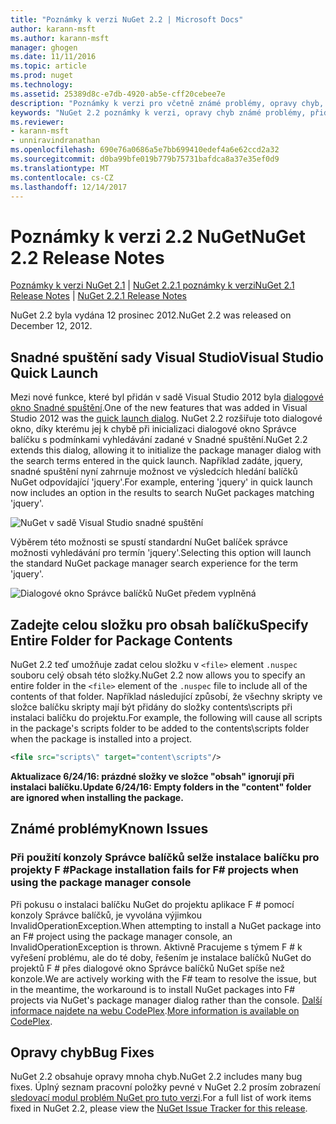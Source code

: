 ```yaml
---
title: "Poznámky k verzi NuGet 2.2 | Microsoft Docs"
author: karann-msft
ms.author: karann-msft
manager: ghogen
ms.date: 11/11/2016
ms.topic: article
ms.prod: nuget
ms.technology: 
ms.assetid: 25389d8c-e7db-4920-ab5e-cff20cebee7e
description: "Poznámky k verzi pro včetně známé problémy, opravy chyb, přidaných funkcí a chcete 2.2 NuGet."
keywords: "NuGet 2.2 poznámky k verzi, opravy chyb známé problémy, přidat funkce, chcete"
ms.reviewer:
- karann-msft
- unniravindranathan
ms.openlocfilehash: 690e76a0686a5e7bb699410edef4a6e62ccd2a32
ms.sourcegitcommit: d0ba99bfe019b779b75731bafdca8a37e35ef0d9
ms.translationtype: MT
ms.contentlocale: cs-CZ
ms.lasthandoff: 12/14/2017
---
```

# <a name="nuget-22-release-notes"></a><span data-ttu-id="b1922-104">Poznámky k verzi 2.2 NuGet</span><span class="sxs-lookup"><span data-stu-id="b1922-104">NuGet 2.2 Release Notes</span></span>

<span data-ttu-id="b1922-105">[Poznámky k verzi NuGet 2.1](../release-notes/nuget-2.1.md) | [NuGet 2.2.1 poznámky k verzi](../release-notes/nuget-2.2.1.md)</span><span class="sxs-lookup"><span data-stu-id="b1922-105">[NuGet 2.1 Release Notes](../release-notes/nuget-2.1.md) | [NuGet 2.2.1 Release Notes](../release-notes/nuget-2.2.1.md)</span></span>

<span data-ttu-id="b1922-106">NuGet 2.2 byla vydána 12 prosinec 2012.</span><span class="sxs-lookup"><span data-stu-id="b1922-106">NuGet 2.2 was released on December 12, 2012.</span></span>

## <a name="visual-studio-quick-launch"></a><span data-ttu-id="b1922-107">Snadné spuštění sady Visual Studio</span><span class="sxs-lookup"><span data-stu-id="b1922-107">Visual Studio Quick Launch</span></span>
<span data-ttu-id="b1922-108">Mezi nové funkce, které byl přidán v sadě Visual Studio 2012 byla [dialogové okno Snadné spuštění](http://msdn.microsoft.com/library/hh417697.aspx).</span><span class="sxs-lookup"><span data-stu-id="b1922-108">One of the new features that was added in Visual Studio 2012 was the [quick launch dialog](http://msdn.microsoft.com/library/hh417697.aspx).</span></span> <span data-ttu-id="b1922-109">NuGet 2.2 rozšiřuje toto dialogové okno, díky kterému jej k chybě při inicializaci dialogové okno Správce balíčku s podmínkami vyhledávání zadané v Snadné spuštění.</span><span class="sxs-lookup"><span data-stu-id="b1922-109">NuGet 2.2 extends this dialog, allowing it to initialize the package manager dialog with the search terms entered in the quick launch.</span></span> <span data-ttu-id="b1922-110">Například zadáte, jquery, snadné spuštění nyní zahrnuje možnost ve výsledcích hledání balíčků NuGet odpovídající 'jquery'.</span><span class="sxs-lookup"><span data-stu-id="b1922-110">For example, entering 'jquery' in quick launch now includes an option in the results to search NuGet packages matching 'jquery'.</span></span>

![NuGet v sadě Visual Studio snadné spuštění](./media/quick-launch.png)

<span data-ttu-id="b1922-112">Výběrem této možnosti se spustí standardní NuGet balíček správce možnosti vyhledávání pro termín 'jquery'.</span><span class="sxs-lookup"><span data-stu-id="b1922-112">Selecting this option will launch the standard NuGet package manager search experience for the term 'jquery'.</span></span>

![Dialogové okno Správce balíčků NuGet předem vyplněná](./media/pkg-mgr-search-from-quick-launch.png)

## <a name="specify-entire-folder-for-package-contents"></a><span data-ttu-id="b1922-114">Zadejte celou složku pro obsah balíčku</span><span class="sxs-lookup"><span data-stu-id="b1922-114">Specify Entire Folder for Package Contents</span></span>
<span data-ttu-id="b1922-115">NuGet 2.2 teď umožňuje zadat celou složku v `<file>` element `.nuspec` souboru celý obsah této složky.</span><span class="sxs-lookup"><span data-stu-id="b1922-115">NuGet 2.2 now allows you to specify an entire folder in the `<file>` element of the `.nuspec` file to include all of the contents of that folder.</span></span> <span data-ttu-id="b1922-116">Například následující způsobí, že všechny skripty ve složce balíčku skripty mají být přidány do složky contents\scripts při instalaci balíčku do projektu.</span><span class="sxs-lookup"><span data-stu-id="b1922-116">For example, the following will cause all scripts in the package's scripts folder to be added to the contents\scripts folder when the package is installed into a project.</span></span>

```xml
<file src="scripts\" target="content\scripts"/>
```

<span data-ttu-id="b1922-117">**Aktualizace 6/24/16: prázdné složky ve složce "obsah" ignorují při instalaci balíčku.**</span><span class="sxs-lookup"><span data-stu-id="b1922-117">**Update 6/24/16: Empty folders in the "content" folder are ignored when installing the package.**</span></span>

## <a name="known-issues"></a><span data-ttu-id="b1922-118">Známé problémy</span><span class="sxs-lookup"><span data-stu-id="b1922-118">Known Issues</span></span>

### <a name="package-installation-fails-for-f-projects-when-using-the-package-manager-console"></a><span data-ttu-id="b1922-119">Při použití konzoly Správce balíčků selže instalace balíčku pro projekty F #</span><span class="sxs-lookup"><span data-stu-id="b1922-119">Package installation fails for F# projects when using the package manager console</span></span>
<span data-ttu-id="b1922-120">Při pokusu o instalaci balíčku NuGet do projektu aplikace F # pomocí konzoly Správce balíčků, je vyvolána výjimkou InvalidOperationException.</span><span class="sxs-lookup"><span data-stu-id="b1922-120">When attempting to install a NuGet package into an F# project using the package manager console, an InvalidOperationException is thrown.</span></span> <span data-ttu-id="b1922-121">Aktivně Pracujeme s týmem F # k vyřešení problému, ale do té doby, řešením je instalace balíčků NuGet do projektů F # přes dialogové okno Správce balíčků NuGet spíše než konzole.</span><span class="sxs-lookup"><span data-stu-id="b1922-121">We are actively working with the F# team to resolve the issue, but in the meantime, the workaround is to install NuGet packages into F# projects via NuGet's package manager dialog rather than the console.</span></span> <span data-ttu-id="b1922-122">[Další informace najdete na webu CodePlex](http://nuget.codeplex.com/workitem/2873).</span><span class="sxs-lookup"><span data-stu-id="b1922-122">[More information is available on CodePlex](http://nuget.codeplex.com/workitem/2873).</span></span>


## <a name="bug-fixes"></a><span data-ttu-id="b1922-123">Opravy chyb</span><span class="sxs-lookup"><span data-stu-id="b1922-123">Bug Fixes</span></span>
<span data-ttu-id="b1922-124">NuGet 2.2 obsahuje opravy mnoha chyb.</span><span class="sxs-lookup"><span data-stu-id="b1922-124">NuGet 2.2 includes many bug fixes.</span></span> <span data-ttu-id="b1922-125">Úplný seznam pracovní položky pevné v NuGet 2.2 prosím zobrazení [sledovací modul problém NuGet pro tuto verzi](http://nuget.codeplex.com/workitem/list/advanced?keyword=&status=Closed&type=All&priority=All&release=NuGet%202.2&assignedTo=All&component=All&sortField=LastUpdatedDate&sortDirection=Descending&page=0).</span><span class="sxs-lookup"><span data-stu-id="b1922-125">For a full list of work items fixed in NuGet 2.2, please view the [NuGet Issue Tracker for this release](http://nuget.codeplex.com/workitem/list/advanced?keyword=&status=Closed&type=All&priority=All&release=NuGet%202.2&assignedTo=All&component=All&sortField=LastUpdatedDate&sortDirection=Descending&page=0).</span></span>
